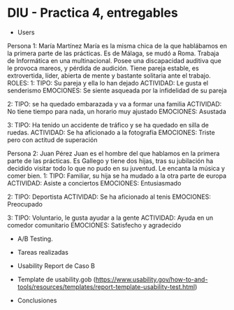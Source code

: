 # DIU - Practica 4, entregables


* Users 

Persona 1: María Martínez
María es la misma chica de la que hablábamos en la primera parte de las prácticas. Es de Málaga, se mudó a Roma. Trabaja de Informática en una multinacional. Posee una discapacidad auditiva que le provoca mareos, y pérdida de audición. Tiene pareja estable, es extrovertida, líder, abierta de mente y bastante solitaria ante el trabajo.
ROLES: 
1: 	  TIPO: Su pareja y ella lo han dejado
			ACTIVIDAD: Le gusta el senderismo
			EMOCIONES: Se siente asqueada por la infidelidad de su pareja

2: 	  TIPO: se ha quedado embarazada y va a formar una familia
      ACTIVIDAD: No tiene tiempo para nada, un horario muy ajustado
      EMOCIONES: Asustada

3: 	  TIPO: Ha tenido un accidente de tráfico y se ha quedado en silla de ruedas.
	    ACTIVIDAD: Se ha aficionado a la fotografía
	    EMOCIONES: Triste pero con actitud de superación

Persona 2: Juan Pérez
Juan es el hombre del que hablamos en la primera parte de las prácticas. Es Gallego y tiene dos hijas, tras su jubilación ha decidido visitar todo lo que no pudo en su juventud. Le encanta la música y comer bien.
1:	  TIPO:  Familiar, su hija se ha mudado a la otra parte de europa
      ACTIVIDAD: Asiste a conciertos
      EMOCIONES:  Entusiasmado

2:	  TIPO:  Deportista
      ACTIVIDAD: Se ha aficionado al tenis
      EMOCIONES:  Preocupado

3:	  TIPO:  Voluntario, le gusta ayudar a la gente
      ACTIVIDAD: Ayuda en un comedor comunitario
      EMOCIONES:  Satisfecho y agradecido

* A/B Testing. 


* Tareas realizadas 


* Usability Report de Caso B
* Template de usability.gob (https://www.usability.gov/how-to-and-tools/resources/templates/report-template-usability-test.html) 

* Conclusiones
